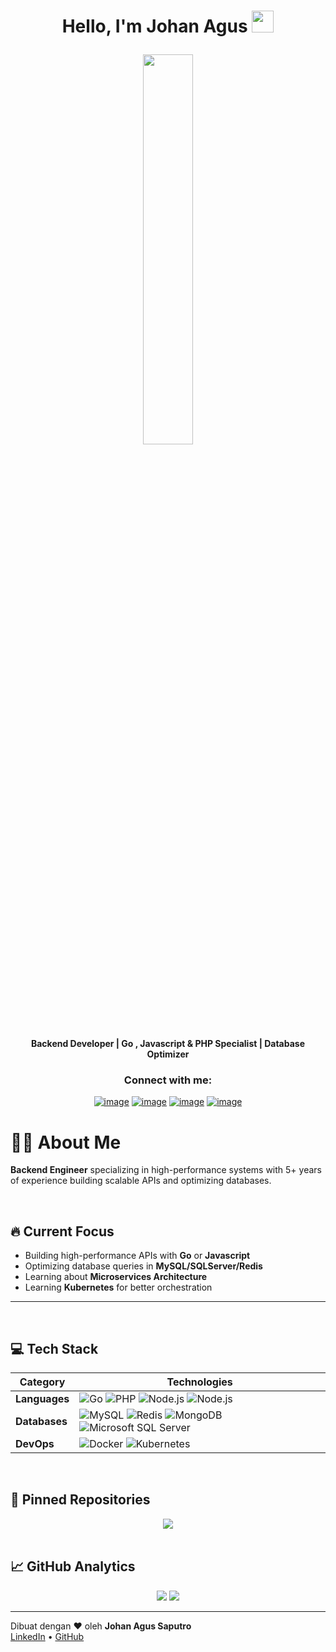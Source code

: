   <h1><p align="center">Hello, I'm Johan Agus <a href="https://rahulmahesh.me/"><img src="https://media.giphy.com/media/hvRJCLFzcasrR4ia7z/giphy.gif" width="35px"></a></p></h1><p></p>
<p align="center"><img src="https://user-images.githubusercontent.com/22797857/90096358-dba16400-dd54-11ea-8e44-e181ada72661.gif" width="40%"></p>
<p align="center"> <b>Backend Developer | Go , Javascript & PHP Specialist | Database Optimizer</b></p>

<h3 align="center">Connect with me:</h3>
<div align="center">
<p><a href="https://www.linkedin.com/in/johan-agus/"><img src="https://img.shields.io/badge/LinkedIn-0077B5?style=for-the-badge&amp;logo=linkedin&amp;logoColor=white" alt="image"></a>
<a href="https://www.instagram.com/johan_agus96/"><img src="https://img.shields.io/badge/Instagram-E4405F?style=for-the-badge&amp;logo=instagram&amp;logoColor=white" alt="image"></a>
<a href="mailto:johanagus.it@gmail.com"><img src="https://img.shields.io/badge/Gmail-D14836?style=for-the-badge&amp;logo=gmail&amp;logoColor=white" alt="image"></a>
<a href="https://wa.me/6281280014887"><img src="https://img.shields.io/badge/Whatsapp-25D366?style=for-the-badge&amp;logo=whatsapp&amp;logoColor=white" alt="image"></a></p>
</div>

# 👨‍💻 **About Me**
**Backend Engineer** specializing in high-performance systems with 5+ years of experience building scalable APIs and optimizing databases.

</br>

## 🔥 Current Focus
- Building high-performance APIs with **Go** or **Javascript**
- Optimizing database queries in **MySQL/SQLServer/Redis**
- Learning about **Microservices Architecture**
- Learning **Kubernetes** for better orchestration

---

</br>

## 💻 Tech Stack

| Category   | Technologies                                                                                     |
|------------|-------------------------------------------------------------------------------------------------|
| **Languages** | ![Go](https://img.shields.io/badge/Go-00ADD8?logo=go&logoColor=white) ![PHP](https://img.shields.io/badge/PHP-777BB4?logo=php&logoColor=white) ![Node.js](https://img.shields.io/badge/Node.js-339933?logo=nodedotjs&logoColor=white) ![Node.js](https://img.shields.io/badge/javascript-F0DB4F?logo=javascript&logoColor=black) |
| **Databases** | ![MySQL](https://img.shields.io/badge/MySQL-4479A1?logo=mysql&logoColor=white) ![Redis](https://img.shields.io/badge/Redis-DC382D?logo=redis&logoColor=white) ![MongoDB](https://img.shields.io/badge/MongoDB-47A248?logo=mongodb&logoColor=white) ![Microsoft SQL Server](https://img.shields.io/badge/Microsoft%20SQL%20Server-CC2927?logo=microsoftsqlserver&logoColor=white) |
| **DevOps** | ![Docker](https://img.shields.io/badge/Docker-2496ED?logo=docker&logoColor=white) ![Kubernetes](https://img.shields.io/badge/Kubernetes-326CE5?logo=kubernetes&logoColor=white) |

</br>

## 📌 Pinned Repositories
<div align="center">
  <a href="https://github.com/johanagus/simple-erp">
    <img align="center" src="https://github-readme-stats.vercel.app/api/pin/?username=johanagus&repo=simple-erp&theme=vue" />
  </a>
 
</div> 


</br>

## 📈 GitHub Analytics

<p align="center">
  <img src="https://github-readme-stats.vercel.app/api?username=johanagus&amp;show_icons=true&amp;count_private=true&amp;theme=vue&amp;hide=issues&amp;line_height=32">
  <img src="https://github-readme-streak-stats.herokuapp.com/?user=johanagus&amp;">
</p>

---

Dibuat dengan ❤️ oleh **Johan Agus Saputro**  
[LinkedIn](https://www.linkedin.com/in/johan-agus/) • [GitHub](https://github.com/johanagus)
